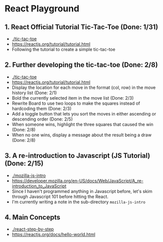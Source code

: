 # React Playground

## 1. React Official Tutorial Tic-Tac-Toe (Done: 1/31)
- [./tic-tac-toe](./tic-tac-toe/)
- https://reactjs.org/tutorial/tutorial.html
- Following the tutorial to create a simple tic-tac-toe

## 2. Further developing the tic-tac-toe (Done: 2/8)
- [./tic-tac-toe](./tic-tac-toe/)
- https://reactjs.org/tutorial/tutorial.html
- Display the location for each move in the format (col, row) in the move history list (Done: 2/1)
- Bold the currently selected item in the move list (Done: 2/3)
- Rewrite Board to use two loops to make the squares instead of hardcoding them (Done: 2/3)
- Add a toggle button that lets you sort the moves in either ascending or descending order (Done: 2/5)
- When someone wins, highlight the three squares that caused the win (Done: 2/8)
- When no one wins, display a message about the result being a draw (Done: 2/8)

## 3. A re-introduction to Javascript (JS Tutorial) (Done: 2/15)
- [./mozilla-js-intro](./mozilla-js-intro/)
- https://developer.mozilla.org/en-US/docs/Web/JavaScript/A_re-introduction_to_JavaScript
- Since I haven't programmed anything in Javascript before, let's skim through Javascript 101 before hitting the React.
- I'm currently writing a note in the sub-directory `mozilla-js-intro`

## 4. Main Concepts
- [./react-step-by-step](./react-step-by-step/)
- https://reactjs.org/docs/hello-world.html
